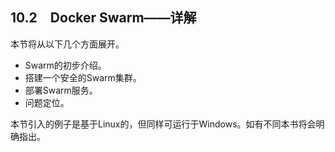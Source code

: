 ## 10.2　Docker Swarm——详解

本节将从以下几个方面展开。

+ Swarm的初步介绍。
+ 搭建一个安全的Swarm集群。
+ 部署Swarm服务。
+ 问题定位。

本节引入的例子是基于Linux的，但同样可运行于Windows。如有不同本书将会明确指出。

